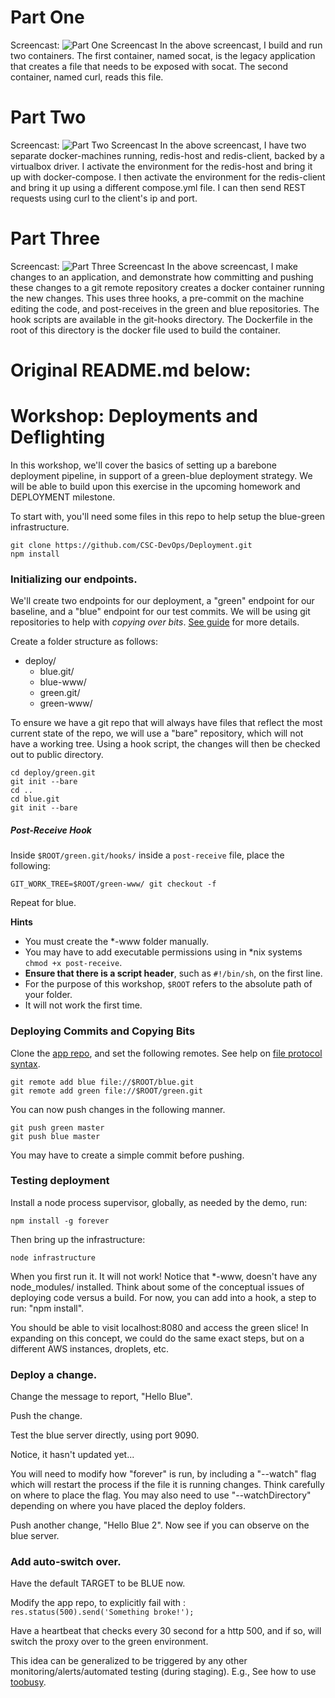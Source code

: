 # Part One
Screencast:
![Part One Screencast](https://i.imgur.com/jvIAPdr.gif)
In the above screencast, I build and run two containers. The first container, named socat, is the legacy application that creates a file that needs to be exposed with socat. The second container, named curl, reads this file.


# Part Two
Screencast:
![Part Two Screencast](https://i.imgur.com/UrtXKLT.gif)
In the above screencast, I have two separate docker-machines running, redis-host and redis-client, backed by a virtualbox driver. I activate the environment for the redis-host and bring it up with docker-compose. I then activate the environment for the redis-client and bring it up using a different compose.yml file. I can then send REST requests using curl to the client's ip and port. 

# Part Three
Screencast:
![Part Three Screencast](https://i.imgur.com/0zT6K2g.gif)
In the above screencast, I make changes to an application, and demonstrate how committing and pushing these changes to a git remote repository creates a docker container running the new changes. This uses three hooks, a pre-commit on the machine editing the code, and post-receives in the green and blue repositories. The hook scripts are available in the git-hooks directory. The Dockerfile in the root of this directory is the docker file used to build the container. 





# Original README.md below: 
# Workshop: Deployments and Deflighting

In this workshop, we'll cover the basics of setting up a barebone deployment pipeline, in support of a green-blue deployment strategy.  We will be able to build upon this exercise in the upcoming homework and DEPLOYMENT milestone.

To start with, you'll need some files in this repo to help setup the blue-green infrastructure.

    git clone https://github.com/CSC-DevOps/Deployment.git
    npm install

### Initializing our endpoints.

We'll create two endpoints for our deployment, a "green" endpoint for our baseline, and a "blue" endpoint for our test commits.  We will be using git repositories to help with *copying over bits*.  [See guide](http://toroid.org/ams/git-website-howto) for more details.

Create a folder structure as follows:

* deploy/
  * blue.git/
  * blue-www/
  * green.git/
  * green-www/

To ensure we have a git repo that will always have files that reflect the most current state of the repo, we will use a "bare" repository, which will not have a working tree.  Using a hook script, the changes will then be checked out to public directory.

    cd deploy/green.git
    git init --bare
    cd ..
    cd blue.git
    git init --bare

##### Post-Receive Hook

Inside `$ROOT/green.git/hooks/` inside a `post-receive` file, place the following:

    GIT_WORK_TREE=$ROOT/green-www/ git checkout -f

Repeat for blue.

**Hints**

* You must create the *-www folder manually.
* You may have to add executable permissions using in *nix systems `chmod +x post-receive`.
* **Ensure that there is a script header**, such as `#!/bin/sh`, on the first line.
* For the purpose of this workshop, `$ROOT` refers to the absolute path of your folder.
* It will not work the first time.

### Deploying Commits and Copying Bits

Clone the [app repo](https://github.com/CSC-DevOps/App), and set the following remotes.  See help on [file protocol syntax](http://en.wikipedia.org/wiki/File_URI_scheme#Format).

    git remote add blue file://$ROOT/blue.git
    git remote add green file://$ROOT/green.git

You can now push changes in the following manner.

    git push green master
    git push blue master

You may have to create a simple commit before pushing.

### Testing deployment

Install a node process supervisor, globally, as needed by the demo, run:

    npm install -g forever

Then bring up the infrastructure:

    node infrastructure

When you first run it.  It will not work!  Notice that *-www, doesn't have any node_modules/ installed.  Think about some of the conceptual issues of deploying code versus a build.  For now, you can add into a hook, a step to run: "npm install".

You should be able to visit localhost:8080 and access the green slice!
In expanding on this concept, we could do the same exact steps, but on a different AWS instances, droplets, etc.

### Deploy a change.

Change the message to report, "Hello Blue".  

Push the change.

Test the blue server directly, using port 9090.

Notice, it hasn't updated yet...

You will need to modify how "forever" is run, by including a "--watch" flag which will restart the process if the file it is running changes.  Think carefully on where to place the flag.  You may also need to use "--watchDirectory" depending on where you have placed the deploy folders.

Push another change, "Hello Blue 2".  Now see if you can observe on the blue server.

### Add auto-switch over.

Have the default TARGET to be BLUE now.

Modify the app repo, to explicitly fail with : `res.status(500).send('Something broke!');`

Have a heartbeat that checks every 30 second for a http 500, and if so, will switch the proxy over to the green environment.

This idea can be generalized to be triggered by any other monitoring/alerts/automated testing (during staging). E.g., See how to use [toobusy](https://hacks.mozilla.org/2013/01/building-a-node-js-server-that-wont-melt-a-node-js-holiday-season-part-5/).
